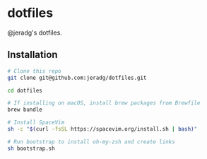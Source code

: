 # dotfiles

@jeradg's dotfiles.

## Installation

```sh
# Clone this repo
git clone git@github.com:jeradg/dotfiles.git

cd dotfiles

# If installing on macOS, install brew packages from Brewfile
brew bundle

# Install SpaceVim
sh -c "$(curl -fsSL https://spacevim.org/install.sh | bash)"

# Run bootstrap to install oh-my-zsh and create links
sh bootstrap.sh
```
